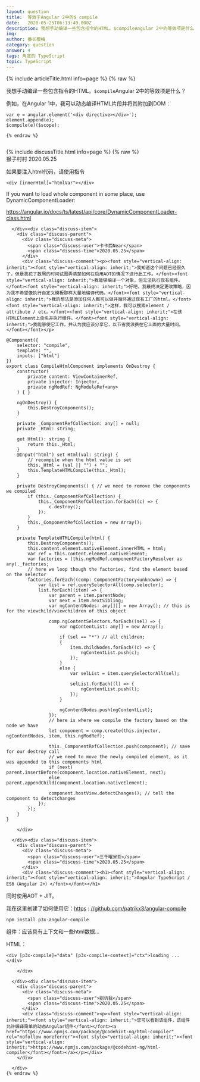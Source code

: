 ```yaml
---
layout: question
title:  等效于Angular 2中的$ compile
date:   2020-05-25T06:13:49.000Z
description: 我想手动编译一些包含指令的HTML。$compileAngular 2中的等效项是什么？例如，在Angular 1中，我可以动态编译HTML片段并将其...
img: 
author: 番长樱梅
category: question
answer: 4
tags: 角度的 TypeScript
topic: TypeScript
---
```

<div class="article-root">
  <div class="article">
    {% include articleTitle.html info=page %}
    {% raw %}
    <div class="article-content"><p><font style="vertical-align: inherit;"><font style="vertical-align: inherit;">我想手动编译一些包含指令的HTML。</font></font><code>$compile</code><font style="vertical-align: inherit;"><font style="vertical-align: inherit;">Angular 2中</font><font style="vertical-align: inherit;">的等效项是什么</font><font style="vertical-align: inherit;">？</font></font></p>

<p><font style="vertical-align: inherit;"><font style="vertical-align: inherit;">例如，在Angular 1中，我可以动态编译HTML片段并将其附加到DOM： </font></font></p>

<pre class="lang-js prettyprint prettyprinted" style=""><code><span class="kwd">var</span><span class="pln"> e </span><span class="pun">=</span><span class="pln"> angular</span><span class="pun">.</span><span class="pln">element</span><span class="pun">(</span><span class="str">'&lt;div directive&gt;&lt;/div&gt;'</span><span class="pun">);</span><span class="pln">
element</span><span class="pun">.</span><span class="pln">append</span><span class="pun">(</span><span class="pln">e</span><span class="pun">);</span><span class="pln">
$compile</span><span class="pun">(</span><span class="pln">e</span><span class="pun">)(</span><span class="pln">$scope</span><span class="pun">);</span></code></pre></div>
    {% endraw %}
  </div>
  <p style="height: 0;width:0;overflow: hidden;"> 第4169篇《等效于Angular 2中的$ compile》来自Winter(https://github.com/aiyld/aiyld.github.io)的站点</p>
  <div class="discuss-wrapper">
    {% include discussTitle.html info=page %}
    {% raw %}
    <div class="discuss-item">
        <div class="discuss-parent">
          <div class="discuss-meta">
            <span class="discuss-user">猴子村村</span>
            <span class="discuss-time">2020.05.25</span>
          </div>
          <div class="discuss-comment"><p><font style="vertical-align: inherit;"><font style="vertical-align: inherit;">如果要注入html代码，请使用指令</font></font></p>

<pre class="lang-js prettyprint prettyprinted" style=""><code><span class="pun">&lt;</span><span class="pln">div </span><span class="pun">[</span><span class="pln">innerHtml</span><span class="pun">]=</span><span class="str">"htmlVar"</span><span class="pun">&gt;&lt;/</span><span class="pln">div</span><span class="pun">&gt;</span></code></pre>

<p>If you want to load whole component in some place, use DynamicComponentLoader:</p>

<p><a href="https://angular.io/docs/ts/latest/api/core/DynamicComponentLoader-class.html" rel="nofollow">https://angular.io/docs/ts/latest/api/core/DynamicComponentLoader-class.html</a></p></div>
        </div>
        
      </div><div class="discuss-item">
        <div class="discuss-parent">
          <div class="discuss-meta">
            <span class="discuss-user">卡卡西Near</span>
            <span class="discuss-time">2020.05.25</span>
          </div>
          <div class="discuss-comment"><p><font style="vertical-align: inherit;"><font style="vertical-align: inherit;">我知道这个问题已经很久了，但是我花了数周的时间试图弄清楚如何在启用AOT的情况下进行此工作。</font><font style="vertical-align: inherit;">我能够编译一个对象，但无法执行现有组件。</font><font style="vertical-align: inherit;">好吧，我最终决定更改策略，因为我不希望像执行自定义模板那样大量地编译代码。</font><font style="vertical-align: inherit;">我的想法是添加任何人都可以做并循环通过现有工厂的html。</font><font style="vertical-align: inherit;">这样，我可以搜索element / attribute / etc。</font><font style="vertical-align: inherit;">在该HTMLElement上命名并执行组件。</font><font style="vertical-align: inherit;">我能够使它工作，并认为我应该分享它，以节省我浪费在它上面的大量时间。</font></font></p>

<pre class="lang-js prettyprint prettyprinted" style=""><code><span class="lit">@Component</span><span class="pun">({</span><span class="pln">
    selector</span><span class="pun">:</span><span class="pln"> </span><span class="str">"compile"</span><span class="pun">,</span><span class="pln">
    template</span><span class="pun">:</span><span class="pln"> </span><span class="str">""</span><span class="pun">,</span><span class="pln">
    inputs</span><span class="pun">:</span><span class="pln"> </span><span class="pun">[</span><span class="str">"html"</span><span class="pun">]</span><span class="pln">
</span><span class="pun">})</span><span class="pln">
</span><span class="kwd">export</span><span class="pln"> </span><span class="kwd">class</span><span class="pln"> </span><span class="typ">CompileHtmlComponent</span><span class="pln"> </span><span class="kwd">implements</span><span class="pln"> </span><span class="typ">OnDestroy</span><span class="pln"> </span><span class="pun">{</span><span class="pln">
    </span><span class="kwd">constructor</span><span class="pun">(</span><span class="pln">
        </span><span class="kwd">private</span><span class="pln"> content</span><span class="pun">:</span><span class="pln"> </span><span class="typ">ViewContainerRef</span><span class="pun">,</span><span class="pln">
        </span><span class="kwd">private</span><span class="pln"> injector</span><span class="pun">:</span><span class="pln"> </span><span class="typ">Injector</span><span class="pun">,</span><span class="pln">
        </span><span class="kwd">private</span><span class="pln"> ngModRef</span><span class="pun">:</span><span class="pln"> </span><span class="typ">NgModuleRef</span><span class="pun">&lt;</span><span class="pln">any</span><span class="pun">&gt;</span><span class="pln">
    </span><span class="pun">)</span><span class="pln"> </span><span class="pun">{</span><span class="pln"> </span><span class="pun">}</span><span class="pln">

    ngOnDestroy</span><span class="pun">()</span><span class="pln"> </span><span class="pun">{</span><span class="pln">
        </span><span class="kwd">this</span><span class="pun">.</span><span class="typ">DestroyComponents</span><span class="pun">();</span><span class="pln">
    </span><span class="pun">}</span><span class="pln">

    </span><span class="kwd">private</span><span class="pln"> </span><span class="typ">_ComponentRefCollection</span><span class="pun">:</span><span class="pln"> any</span><span class="pun">[]</span><span class="pln"> </span><span class="pun">=</span><span class="pln"> </span><span class="kwd">null</span><span class="pun">;</span><span class="pln">
    </span><span class="kwd">private</span><span class="pln"> </span><span class="typ">_Html</span><span class="pun">:</span><span class="pln"> string</span><span class="pun">;</span><span class="pln">

    </span><span class="kwd">get</span><span class="pln"> </span><span class="typ">Html</span><span class="pun">():</span><span class="pln"> string </span><span class="pun">{</span><span class="pln">
        </span><span class="kwd">return</span><span class="pln"> </span><span class="kwd">this</span><span class="pun">.</span><span class="typ">_Html</span><span class="pun">;</span><span class="pln">
    </span><span class="pun">}</span><span class="pln">
    </span><span class="lit">@Input</span><span class="pun">(</span><span class="str">"html"</span><span class="pun">)</span><span class="pln"> </span><span class="kwd">set</span><span class="pln"> </span><span class="typ">Html</span><span class="pun">(</span><span class="pln">val</span><span class="pun">:</span><span class="pln"> string</span><span class="pun">)</span><span class="pln"> </span><span class="pun">{</span><span class="pln">
        </span><span class="com">// recompile when the html value is set</span><span class="pln">
        </span><span class="kwd">this</span><span class="pun">.</span><span class="typ">_Html</span><span class="pln"> </span><span class="pun">=</span><span class="pln"> </span><span class="pun">(</span><span class="pln">val </span><span class="pun">||</span><span class="pln"> </span><span class="str">""</span><span class="pun">)</span><span class="pln"> </span><span class="pun">+</span><span class="pln"> </span><span class="str">""</span><span class="pun">;</span><span class="pln">
        </span><span class="kwd">this</span><span class="pun">.</span><span class="typ">TemplateHTMLCompile</span><span class="pun">(</span><span class="kwd">this</span><span class="pun">.</span><span class="typ">_Html</span><span class="pun">);</span><span class="pln">
    </span><span class="pun">}</span><span class="pln">

    </span><span class="kwd">private</span><span class="pln"> </span><span class="typ">DestroyComponents</span><span class="pun">()</span><span class="pln"> </span><span class="pun">{</span><span class="pln"> </span><span class="com">// we need to remove the components we compiled</span><span class="pln">
        </span><span class="kwd">if</span><span class="pln"> </span><span class="pun">(</span><span class="kwd">this</span><span class="pun">.</span><span class="typ">_ComponentRefCollection</span><span class="pun">)</span><span class="pln"> </span><span class="pun">{</span><span class="pln">
            </span><span class="kwd">this</span><span class="pun">.</span><span class="typ">_ComponentRefCollection</span><span class="pun">.</span><span class="pln">forEach</span><span class="pun">((</span><span class="pln">c</span><span class="pun">)</span><span class="pln"> </span><span class="pun">=&gt;</span><span class="pln"> </span><span class="pun">{</span><span class="pln">
                c</span><span class="pun">.</span><span class="pln">destroy</span><span class="pun">();</span><span class="pln">
            </span><span class="pun">});</span><span class="pln">
        </span><span class="pun">}</span><span class="pln">
        </span><span class="kwd">this</span><span class="pun">.</span><span class="typ">_ComponentRefCollection</span><span class="pln"> </span><span class="pun">=</span><span class="pln"> </span><span class="kwd">new</span><span class="pln"> </span><span class="typ">Array</span><span class="pun">();</span><span class="pln">
    </span><span class="pun">}</span><span class="pln">

    </span><span class="kwd">private</span><span class="pln"> </span><span class="typ">TemplateHTMLCompile</span><span class="pun">(</span><span class="pln">html</span><span class="pun">)</span><span class="pln"> </span><span class="pun">{</span><span class="pln">
        </span><span class="kwd">this</span><span class="pun">.</span><span class="typ">DestroyComponents</span><span class="pun">();</span><span class="pln">
        </span><span class="kwd">this</span><span class="pun">.</span><span class="pln">content</span><span class="pun">.</span><span class="pln">element</span><span class="pun">.</span><span class="pln">nativeElement</span><span class="pun">.</span><span class="pln">innerHTML </span><span class="pun">=</span><span class="pln"> html</span><span class="pun">;</span><span class="pln">
        </span><span class="kwd">var</span><span class="pln"> ref </span><span class="pun">=</span><span class="pln"> </span><span class="kwd">this</span><span class="pun">.</span><span class="pln">content</span><span class="pun">.</span><span class="pln">element</span><span class="pun">.</span><span class="pln">nativeElement</span><span class="pun">;</span><span class="pln">
        </span><span class="kwd">var</span><span class="pln"> factories </span><span class="pun">=</span><span class="pln"> </span><span class="pun">(</span><span class="kwd">this</span><span class="pun">.</span><span class="pln">ngModRef</span><span class="pun">.</span><span class="pln">componentFactoryResolver as any</span><span class="pun">).</span><span class="pln">_factories</span><span class="pun">;</span><span class="pln">
        </span><span class="com">// here we loop though the factories, find the element based on the selector</span><span class="pln">
        factories</span><span class="pun">.</span><span class="pln">forEach</span><span class="pun">((</span><span class="pln">comp</span><span class="pun">:</span><span class="pln"> </span><span class="typ">ComponentFactory</span><span class="pun">&lt;</span><span class="pln">unknown</span><span class="pun">&gt;)</span><span class="pln"> </span><span class="pun">=&gt;</span><span class="pln"> </span><span class="pun">{</span><span class="pln">
            </span><span class="kwd">var</span><span class="pln"> list </span><span class="pun">=</span><span class="pln"> ref</span><span class="pun">.</span><span class="pln">querySelectorAll</span><span class="pun">(</span><span class="pln">comp</span><span class="pun">.</span><span class="pln">selector</span><span class="pun">);</span><span class="pln">
            list</span><span class="pun">.</span><span class="pln">forEach</span><span class="pun">((</span><span class="pln">item</span><span class="pun">)</span><span class="pln"> </span><span class="pun">=&gt;</span><span class="pln"> </span><span class="pun">{</span><span class="pln">
                </span><span class="kwd">var</span><span class="pln"> parent </span><span class="pun">=</span><span class="pln"> item</span><span class="pun">.</span><span class="pln">parentNode</span><span class="pun">;</span><span class="pln">
                </span><span class="kwd">var</span><span class="pln"> next </span><span class="pun">=</span><span class="pln"> item</span><span class="pun">.</span><span class="pln">nextSibling</span><span class="pun">;</span><span class="pln">
                </span><span class="kwd">var</span><span class="pln"> ngContentNodes</span><span class="pun">:</span><span class="pln"> any</span><span class="pun">[][]</span><span class="pln"> </span><span class="pun">=</span><span class="pln"> </span><span class="kwd">new</span><span class="pln"> </span><span class="typ">Array</span><span class="pun">();</span><span class="pln"> </span><span class="com">// this is for the viewchild/viewchildren of this object</span><span class="pln">

                comp</span><span class="pun">.</span><span class="pln">ngContentSelectors</span><span class="pun">.</span><span class="pln">forEach</span><span class="pun">((</span><span class="pln">sel</span><span class="pun">)</span><span class="pln"> </span><span class="pun">=&gt;</span><span class="pln"> </span><span class="pun">{</span><span class="pln">
                    </span><span class="kwd">var</span><span class="pln"> ngContentList</span><span class="pun">:</span><span class="pln"> any</span><span class="pun">[]</span><span class="pln"> </span><span class="pun">=</span><span class="pln"> </span><span class="kwd">new</span><span class="pln"> </span><span class="typ">Array</span><span class="pun">();</span><span class="pln">

                    </span><span class="kwd">if</span><span class="pln"> </span><span class="pun">(</span><span class="pln">sel </span><span class="pun">==</span><span class="pln"> </span><span class="str">"*"</span><span class="pun">)</span><span class="pln"> </span><span class="com">// all children;</span><span class="pln">
                    </span><span class="pun">{</span><span class="pln">
                        item</span><span class="pun">.</span><span class="pln">childNodes</span><span class="pun">.</span><span class="pln">forEach</span><span class="pun">((</span><span class="pln">c</span><span class="pun">)</span><span class="pln"> </span><span class="pun">=&gt;</span><span class="pln"> </span><span class="pun">{</span><span class="pln">
                            ngContentList</span><span class="pun">.</span><span class="pln">push</span><span class="pun">(</span><span class="pln">c</span><span class="pun">);</span><span class="pln">
                        </span><span class="pun">});</span><span class="pln">
                    </span><span class="pun">}</span><span class="pln">
                    </span><span class="kwd">else</span><span class="pln"> </span><span class="pun">{</span><span class="pln">
                        </span><span class="kwd">var</span><span class="pln"> selList </span><span class="pun">=</span><span class="pln"> item</span><span class="pun">.</span><span class="pln">querySelectorAll</span><span class="pun">(</span><span class="pln">sel</span><span class="pun">);</span><span class="pln">

                        selList</span><span class="pun">.</span><span class="pln">forEach</span><span class="pun">((</span><span class="pln">l</span><span class="pun">)</span><span class="pln"> </span><span class="pun">=&gt;</span><span class="pln"> </span><span class="pun">{</span><span class="pln">
                            ngContentList</span><span class="pun">.</span><span class="pln">push</span><span class="pun">(</span><span class="pln">l</span><span class="pun">);</span><span class="pln">
                        </span><span class="pun">});</span><span class="pln">
                    </span><span class="pun">}</span><span class="pln">

                    ngContentNodes</span><span class="pun">.</span><span class="pln">push</span><span class="pun">(</span><span class="pln">ngContentList</span><span class="pun">);</span><span class="pln">
                </span><span class="pun">});</span><span class="pln">
                </span><span class="com">// here is where we compile the factory based on the node we have</span><span class="pln">
                </span><span class="kwd">let</span><span class="pln"> component </span><span class="pun">=</span><span class="pln"> comp</span><span class="pun">.</span><span class="pln">create</span><span class="pun">(</span><span class="kwd">this</span><span class="pun">.</span><span class="pln">injector</span><span class="pun">,</span><span class="pln"> ngContentNodes</span><span class="pun">,</span><span class="pln"> item</span><span class="pun">,</span><span class="pln"> </span><span class="kwd">this</span><span class="pun">.</span><span class="pln">ngModRef</span><span class="pun">);</span><span class="pln">

                </span><span class="kwd">this</span><span class="pun">.</span><span class="typ">_ComponentRefCollection</span><span class="pun">.</span><span class="pln">push</span><span class="pun">(</span><span class="pln">component</span><span class="pun">);</span><span class="pln"> </span><span class="com">// save for our destroy call</span><span class="pln">
                </span><span class="com">// we need to move the newly compiled element, as it was appended to this components html</span><span class="pln">
                </span><span class="kwd">if</span><span class="pln"> </span><span class="pun">(</span><span class="pln">next</span><span class="pun">)</span><span class="pln"> parent</span><span class="pun">.</span><span class="pln">insertBefore</span><span class="pun">(</span><span class="pln">component</span><span class="pun">.</span><span class="pln">location</span><span class="pun">.</span><span class="pln">nativeElement</span><span class="pun">,</span><span class="pln"> next</span><span class="pun">);</span><span class="pln">
                </span><span class="kwd">else</span><span class="pln"> parent</span><span class="pun">.</span><span class="pln">appendChild</span><span class="pun">(</span><span class="pln">component</span><span class="pun">.</span><span class="pln">location</span><span class="pun">.</span><span class="pln">nativeElement</span><span class="pun">);</span><span class="pln">

                component</span><span class="pun">.</span><span class="pln">hostView</span><span class="pun">.</span><span class="pln">detectChanges</span><span class="pun">();</span><span class="pln"> </span><span class="com">// tell the component to detectchanges</span><span class="pln">
            </span><span class="pun">});</span><span class="pln">
        </span><span class="pun">});</span><span class="pln">
    </span><span class="pun">}</span><span class="pln">
</span><span class="pun">}</span></code></pre></div>
        </div>
        
      </div><div class="discuss-item">
        <div class="discuss-parent">
          <div class="discuss-meta">
            <span class="discuss-user">三千曜米亚</span>
            <span class="discuss-time">2020.05.25</span>
          </div>
          <div class="discuss-comment"><h1><font style="vertical-align: inherit;"><font style="vertical-align: inherit;">Angular TypeScript / ES6（Angular 2+）</font></font></h1>

<p><font style="vertical-align: inherit;"><font style="vertical-align: inherit;">同时使用AOT + JIT。</font></font></p>

<p><font style="vertical-align: inherit;"><font style="vertical-align: inherit;">我在这里创建了如何使用它：</font><a href="https://github.com/patrikx3/angular-compile" rel="nofollow noreferrer"><font style="vertical-align: inherit;">https</font></a><font style="vertical-align: inherit;"> :
 </font></font><a href="https://github.com/patrikx3/angular-compile" rel="nofollow noreferrer"><font style="vertical-align: inherit;"><font style="vertical-align: inherit;">//github.com/patrikx3/angular-compile</font></font></a></p>

<pre class="lang-js prettyprint prettyprinted" style=""><code><span class="pln">npm install p3x</span><span class="pun">-</span><span class="pln">angular</span><span class="pun">-</span><span class="pln">compile</span></code></pre>

<p><font style="vertical-align: inherit;"><font style="vertical-align: inherit;">组件：应该具有上下文和一些html数据...</font></font></p>

<p><font style="vertical-align: inherit;"><font style="vertical-align: inherit;">HTML：</font></font></p>

<pre class="lang-js prettyprint prettyprinted" style=""><code><span class="pun">&lt;</span><span class="pln">div </span><span class="pun">[</span><span class="pln">p3x</span><span class="pun">-</span><span class="pln">compile</span><span class="pun">]=</span><span class="str">"data"</span><span class="pln"> </span><span class="pun">[</span><span class="pln">p3x</span><span class="pun">-</span><span class="pln">compile</span><span class="pun">-</span><span class="pln">context</span><span class="pun">]=</span><span class="str">"ctx"</span><span class="pun">&gt;</span><span class="pln">loading </span><span class="pun">...&lt;/</span><span class="pln">div</span><span class="pun">&gt;</span></code></pre></div>
        </div>
        
      </div><div class="discuss-item">
        <div class="discuss-parent">
          <div class="discuss-meta">
            <span class="discuss-user">别坑我</span>
            <span class="discuss-time">2020.05.25</span>
          </div>
          <div class="discuss-comment"><p><font style="vertical-align: inherit;"><font style="vertical-align: inherit;">您可以看到该组件，该组件允许编译简单的动态Angular组件</font></font><a href="https://www.npmjs.com/package/@codehint-ng/html-compiler" rel="nofollow noreferrer"><font style="vertical-align: inherit;"><font style="vertical-align: inherit;">https://www.npmjs.com/package/@codehint-ng/html-compiler</font></font></a></p></div>
        </div>
        
      </div>
    {% endraw %}
  </div>
<div>

